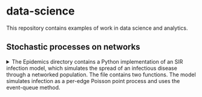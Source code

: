 # data-science #

This repository contains examples of work in data science and analytics.

## Stochastic processes on networks ##
<details>
<summary>The Epidemics directory contains a Python implementation of an SIR infection model, which simulates the spread of an infectious disease through a networked population. The file contains two functions. The model simulates infection as a per-edge Poisson point process and uses the event-queue method.</summary>


The **SIR function** takes arg *G* (a networkx graph object) and kwargs *beta* (per-edge infection rate), *gamma* (recovery rate), *init* (number of initial infections), and *max_time* (maximum time to run the simulation; since SIR models should always reach equilibrium infinite loops should not occur, but this kwarg is included on a belt-and-braces basis).

The **timeshift function** is an auxiliary function which aligns multiple model runs with time = 0 at the specified threshold level of infections. It takes two args and two kwargs. The positional arguments are: *df* (a Pandas dataframe containing model output), and *threshold* (the number of infections to set at time = 0). The two keyword arguments can be ignored if using output from the SIR function. They specify the criterion to which the threshold value relates (*criteria*), and the dataframe column containing the time values (*time*).

Together, these functions allow multiple model runs to be collated and aligned. It is straightforward to then, for example, plot the results:

![Plot of 50 SIR model runs](Epidemics/50_runs.png  "Plot of 50 SIR model runs")
 
</details>

